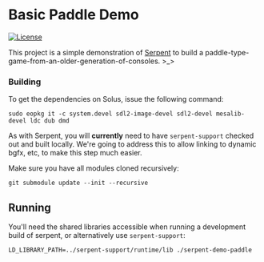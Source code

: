# Basic Paddle Demo

[![License](https://img.shields.io/badge/License-ZLib-blue.svg)](https://opensource.org/licenses/ZLib)

This project is a simple demonstration of [Serpent](https://github.com/lispysnake/serpent) to build a
paddle-type-game-from-an-older-generation-of-consoles. >_>

### Building

To get the dependencies on Solus, issue the following command:

    sudo eopkg it -c system.devel sdl2-image-devel sdl2-devel mesalib-devel ldc dub dmd

As with Serpent, you will **currently** need to have `serpent-support` checked out and built locally.
We're going to address this to allow linking to dynamic bgfx, etc, to make this step much easier.

Make sure you have all modules cloned recursively:

    git submodule update --init --recursive

## Running

You'll need the shared libraries accessible when running a development
build of serpent, or alternatively use `serpent-support`:

    LD_LIBRARY_PATH=../serpent-support/runtime/lib ./serpent-demo-paddle
